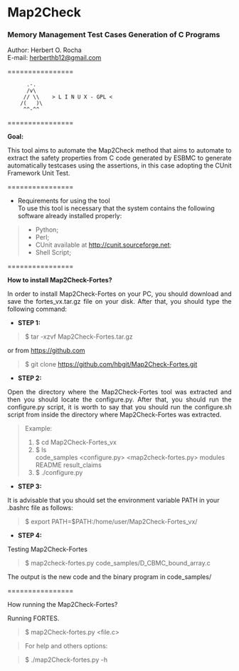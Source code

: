 <h1>Map2Check</h1>
<h3>Memory Management Test Cases Generation of C Programs</h3>

Author: Herbert O. Rocha <br>
E-mail: herberthb12@gmail.com

================ 

          .-.          
          /v\
         // \\    > L I N U X - GPL <
        /(   )\
         ^^-^^
         
================


<b>Goal:</b> 
<p align="justify">
     This tool aims to automate the Map2Check method that aims to automate to extract the safety properties from 
     C code generated by ESBMC to generate automatically testcases using the assertions, in this case adopting the 
     CUnit Framework Unit Test.
</p>

================

- Requirements for using the tool<br>
To use this tool is necessary that the system contains the following software already installed properly:

> - Python;
> - Perl;
> - CUnit available at http://cunit.sourceforge.net;
> - Shell Script;

================


<b>How to install Map2Check-Fortes?</b>

<p align="justify">
In order to install Map2Check-Fortes on your PC, you should download and save the fortes_vx.tar.gz file on your disk. 
After that, you should type the following command:
</p>

- <b>STEP 1:</b>

> $ tar -xzvf Map2Check-Fortes.tar.gz

or from https://github.com

> $ git clone https://github.com/hbgit/Map2Check-Fortes.git

- <b>STEP 2:</b>
<p align="justify">
Open the directory where the Map2Check-Fortes tool was extracted and then you should locate the configure.py. 
After that, you should run the configure.py script, it is worth to say that you should run the 
configure.sh script from inside the directory where Map2Check-Fortes was extracted.
</p>

> Example: <br>
> 1) $ cd Map2Check-Fortes_vx <br>
> 2) $ ls <br>
>    code_samples  <configure.py>  <map2check-fortes.py>  modules  README  result_claims <br>
> 3) $ ./configure.py <br>


- <b>STEP 3:</b>

It is advisable that you should set the environment variable PATH in your .bashrc file as follows:

> $ export PATH=$PATH:/home/user/Map2Check-Fortes_vx/

- <b>STEP 4:</b>

Testing Map2Check-Fortes

> $ map2check-fortes.py code_samples/D_CBMC_bound_array.c 

The output is the new code and the binary program in  code_samples/


================

How running the Map2Check-Fortes?

Running FORTES.

> $ map2Check-fortes.py <file.c>

> For help and others options:

> $ ./map2Check-fortes.py -h
